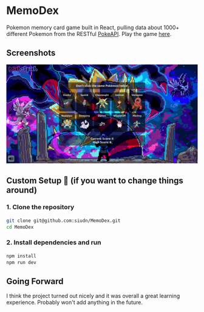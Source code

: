 # MemoDex

Pokemon memory card game built in React, pulling data about 1000+ different Pokemon from the RESTful [PokeAPI](https://pokeapi.co/). Play the game [here](https://memodex.vercel.app/).
<br>

## Screenshots

![screenshot](./src/assets/screenshot.png?raw=true "screenshot")

## Custom Setup 📝 (if you want to change things around)

### 1. Clone the repository

```bash
git clone git@github.com:siudn/MemoDex.git
cd MemoDex
```

### 2. Install dependencies and run

```bash
npm install
npm run dev
```

## Going Forward

I think the project turned out nicely and it was overall a great learning experience. Probably won't add anything in the future.
